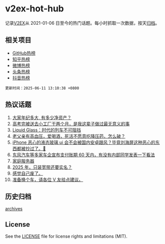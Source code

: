 # v2ex-hot-hub

 记录[V2EX](https://www.v2ex.com/)从 2021-01-06 日至今的热门话题。每小时抓取一次数据，按天[归档](archives)。
 
 ## 相关项目

- [GitHub热榜](https://github.com/it985/github-hot-hub)
- [知乎热榜](https://github.com/it985/zhihu-hot-hub)
- [微博热榜](https://github.com/it985/weibo-hot-hub)
- [头条热榜](https://github.com/it985/toutiao-hot-hub)
- [抖音热榜](https://github.com/it985/douyin-hot-hub)


 `更新时间：2025-06-11 13:10:38 +0800`

## 热议话题

1. [大家年纪多大, 有多少净资产？](https://www.v2ex.com/t/1137825)
1. [高考完被送去小工厂干两个月，是我这辈子做过最无意义的事](https://www.v2ex.com/t/1137675)
1. [Liquid Glass：时代的列车不可阻挡](https://www.v2ex.com/t/1137650)
1. [老父亲有高血压，爱喝酒，死活不愿意吃降压药，怎么破？](https://www.v2ex.com/t/1137636)
1. [iPhone 恶心的液态玻璃 ui 会不会被国内安卓跟风？毕竟刘海屏这种恶心的东西都被抄过了。🤢](https://www.v2ex.com/t/1137624)
1. [东风汽车等多家车企宣布支付账期 60 天内，有没有内部同学发表一下看法](https://www.v2ex.com/t/1137801)
1. [家庭服务器](https://www.v2ex.com/t/1137803)
1. [2025 年，只装宽带还要实名？](https://www.v2ex.com/t/1137634)
1. [感觉自己废了。](https://www.v2ex.com/t/1137642)
1. [准备换个车，请各位 V 友给点建议。](https://www.v2ex.com/t/1137682)

## 历史归档

[archives](archives)

## License

See the [LICENSE](LICENSE) file for license rights and limitations (MIT).
